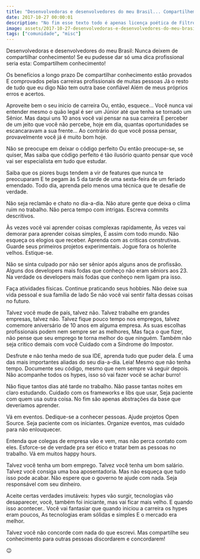 ```yaml
---
title: "Desenvolvedoras e desenvolvedores do meu Brasil... Compartilhem conhecimento!"
date: 2017-10-27 00:00:01
description: "No fim esse texto todo é apenas licença poética de Filtro Solar…"
image: assets/2017-10-27-desenvolvedoras-e-desenvolvedores-do-meu-brasil-compartilhem-conhecimento.png
tags: ["comunidade", "misc"]
---
```


Desenvolvedoras e desenvolvedores do meu Brasil:
Nunca deixem de compartilhar conhecimento!
Se eu pudesse dar só uma dica profissional seria esta:
Compartilhem conhecimento!

Os benefícios a longo prazo
De compartilhar conhecimento estão provados
E comprovados pelas carreiras profissionais de muitas pessoas
Já o resto de tudo que eu digo
Não tem outra base confiável
Além de meus próprios erros e acertos.

Aproveite bem o seu inicio de carreira
Ou, então, esquece…
Você nunca vai entender mesmo o quão legal é ser um Júnior até que tenha se tornado um Sênior.
Mas daqui uns 10 anos você vai pensar na sua carreira
E perceber de um jeito que você não percebe, hoje em dia, quantas oportunidades se escancaravam a sua frente…
Ao contrário do que você possa pensar, provavelmente você já é muito bom hoje.

Não se preocupe em deixar o código perfeito
Ou então preocupe-se, se quiser,
Mas saiba que código perfeito é tão ilusório quanto pensar que
você vai ser especialista em tudo que estudar.

Saiba que os piores bugs tendem a vir de features que nunca te preocuparam
E te pegam às 5 da tarde de uma sexta-feira de um feriado emendado.
Todo dia, aprenda pelo menos uma técnica que te desafie de verdade.

Não seja reclamão e chato no dia-a-dia.
Não ature gente que deixa o clima ruim no trabalho.
Não perca tempo com intrigas.
Escreva commits descritivos.

Às vezes você vai aprender coisas complexas rapidamente,
Às vezes vai demorar para aprender coisas simples,
É assim com todo mundo.
Não esqueça os elogios que receber.
Aprenda com as criticas construtivas.
Guarde seus primeiros projetos experimentais.
Jogue fora os holerite velhos.
Estique-se.

Não se sinta culpado por não ser sênior após alguns anos de profissão.
Alguns dos developers mais fodas que conheço não eram sêniors aos 23.
Na verdade os developers mais fodas que conheço nem ligam pra isso.

Faça atividades físicas.
Continue praticando seus hobbies.
Não deixe sua vida pessoal e sua família de lado
Se não você vai sentir falta dessas coisas no futuro.

Talvez você mude de país, talvez não.
Talvez trabalhe em grandes empresas, talvez não.
Talvez fique pouco tempo nos empregos, talvez comemore aniversário de 10 anos em alguma empresa.
As suas escolhas profissionais podem nem sempre ser as melhores,
Mas faça o que fizer, não pense que seu emprego te torna melhor do que ninguém.
Também não seja critico demais com você
Cuidado com a Síndrome do Impostor.

Desfrute e não tenha medo de sua IDE, aprenda tudo que puder dela.
É uma das mais importantes aliadas do seu dia-a-dia.
Leia! Mesmo que não tenha tempo.
Documente seu código, mesmo que nem sempre vá seguir depois.
Não acompanhe todos os hypes, isso só vai fazer você se achar burro!

Não fique tantos dias até tarde no trabalho.
Não passe tantas noites em claro estudando.
Cuidado com os frameworks e libs que usar,
Seja paciente com quem usa outra coisa.
No fim são apenas abstrações da base que deveríamos aprender.

Vá em eventos.
Dedique-se a conhecer pessoas.
Ajude projetos Open Source.
Seja paciente com os iniciantes.
Organize eventos, mas cuidado para não enlouquecer.

Entenda que colegas de empresa vão e vem, mas não perca contato com eles.
Esforce-se de verdade pra ser ético e tratar bem as pessoas no trabalho.
Vá em muitos happy hours.

Talvez você tenha um bom emprego.
Talvez você tenha um bom salário.
Talvez você consiga uma boa aposentadoria.
Mas não esqueça que tudo isso pode acabar.
Não espere que o governo te ajude com nada.
Seja responsável com seu dinheiro.

Aceite certas verdades imutáveis: hypes vão surgir, tecnologias vão desaparecer, você, também foi iniciante, mas vai ficar mais velho.
E quando isso acontecer..
Você vai fantasiar que quando iniciou a carreira os hypes eram poucos,
As tecnologias eram sólidas e simples
E o mercado era melhor.

Talvez você não concorde com nada do que escrevi.
Mas compartilhe seu conhecimento para outras pessoas discordarem e concordarem!

😉
